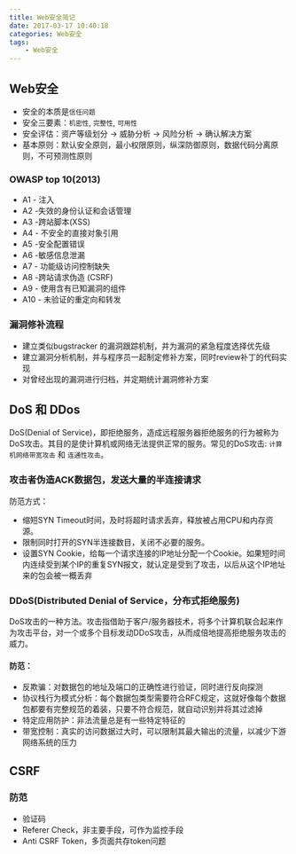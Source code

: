 ```yaml
---
title: Web安全简记
date: 2017-03-17 10:40:18
categories: Web安全
tags:
    - Web安全
---
```


## Web安全

* 安全的本质是`信任问题`
* 安全三要素：`机密性`, `完整性`, `可用性`
* 安全评估：资产等级划分 -> 威胁分析 -> 风险分析 -> 确认解决方案
* 基本原则：默认安全原则，最小权限原则，纵深防御原则，数据代码分离原则，不可预测性原则

<!-- more -->

### OWASP top 10(2013)

* A1 - 注入
* A2 -失效的身份认证和会话管理
* A3 -跨站脚本(XSS)
* A4 - 不安全的直接对象引用
* A5 -安全配置错误
* A6 -敏感信息泄漏
* A7 - 功能级访问控制缺失
* A8 -跨站请求伪造 (CSRF)
* A9 - 使用含有已知漏洞的组件
* A10 - 未验证的重定向和转发


### 漏洞修补流程

* 建立类似bugstracker 的漏洞跟踪机制，并为漏洞的紧急程度选择优先级
* 建立漏洞分析机制，并与程序员一起制定修补方案，同时review补丁的代码实现
* 对曾经出现的漏洞进行归档，并定期统计漏洞修补方案

## DoS 和 DDos

DoS(Denial of Service)，即拒绝服务，造成远程服务器拒绝服务的行为被称为DoS攻击。其目的是使计算机或网络无法提供正常的服务。常见的DoS攻击: `计算机网络带宽攻击` 和 `连通性攻击`。

### 攻击者伪造ACK数据包，发送大量的半连接请求

防范方式：

* 缩短SYN Timeout时间，及时将超时请求丢弃，释放被占用CPU和内存资源。
* 限制同时打开的SYN半连接数目，关闭不必要的服务。
* 设置SYN Cookie，给每一个请求连接的IP地址分配一个Cookie。如果短时间内连续受到某个IP的重复SYN报文，就认定是受到了攻击，以后从这个IP地址来的包会被一概丢弃

### DDoS(Distributed Denial of Service，分布式拒绝服务)

DoS攻击的一种方法。攻击指借助于客户/服务器技术，将多个计算机联合起来作为攻击平台，对一个或多个目标发动DDoS攻击，从而成倍地提高拒绝服务攻击的威力。


#### 防范：

* 反欺骗：对数据包的地址及端口的正确性进行验证，同时进行反向探测
* 协议栈行为模式分析：每个数据包类型需要符合RFC规定，这就好像每个数据包都要有完整规范的着装，只要不符合规范，就自动识别并将其过滤掉
* 特定应用防护：非法流量总是有一些特定特征的
* 带宽控制：真实的访问数据过大时，可以限制其最大输出的流量，以减少下游网络系统的压力

## CSRF

### 防范

* 验证码
* Referer Check，非主要手段，可作为监控手段
*  Anti CSRF Token，多页面共存token问题
